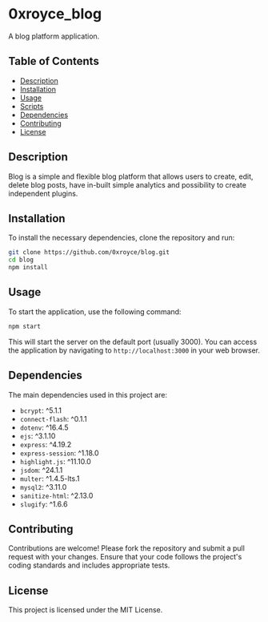 
# 0xroyce_blog

A blog platform application.

## Table of Contents
- [Description](#description)
- [Installation](#installation)
- [Usage](#usage)
- [Scripts](#scripts)
- [Dependencies](#dependencies)
- [Contributing](#contributing)
- [License](#license)

## Description

Blog is a simple and flexible blog platform that allows users to create, edit, delete blog posts, have in-built simple analytics and possibility to create independent plugins.

## Installation

To install the necessary dependencies, clone the repository and run:

```bash
git clone https://github.com/0xroyce/blog.git
cd blog
npm install
```

## Usage

To start the application, use the following command:

```bash
npm start
```

This will start the server on the default port (usually 3000). You can access the application by navigating to `http://localhost:3000` in your web browser.

## Dependencies

The main dependencies used in this project are:

- `bcrypt`: ^5.1.1
- `connect-flash`: ^0.1.1
- `dotenv`: ^16.4.5
- `ejs`: ^3.1.10
- `express`: ^4.19.2
- `express-session`: ^1.18.0
- `highlight.js`: ^11.10.0
- `jsdom`: ^24.1.1
- `multer`: ^1.4.5-lts.1
- `mysql2`: ^3.11.0
- `sanitize-html`: ^2.13.0
- `slugify`: ^1.6.6

## Contributing

Contributions are welcome! Please fork the repository and submit a pull request with your changes. Ensure that your code follows the project's coding standards and includes appropriate tests.

## License

This project is licensed under the MIT License.
